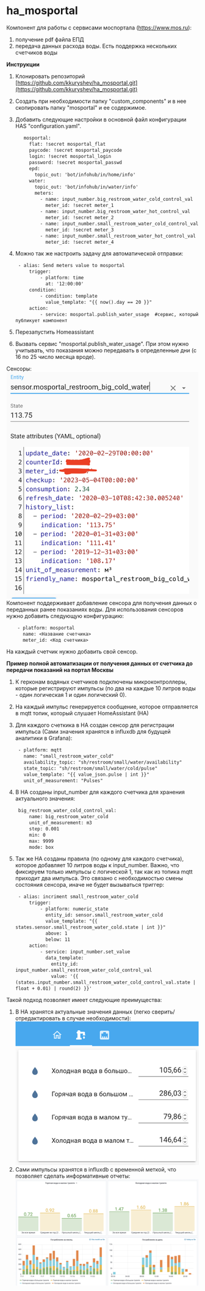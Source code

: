 # ha_mosportal
Компонент для работы с сервисами моспортала (https://www.mos.ru):
1. получение pdf файла ЕПД
2. передача данных расхода воды. Есть поддержка нескольких счетчиков воды

**Инструкции**
1. Клонировать репозиторий [https://github.com/kkuryshev/ha_mosportal.git](https://github.com/kkuryshev/ha_mosportal.git)
2. Создать при необходимости папку "custom_components" и в нее скопировать папку "mosportal" и ее содержимое.
3. Добавить следующие настройки в основной файл конфигурации HAS "configuration.yaml". 

          mosportal:
            flat: !secret mosportal_flat
            paycode: !secret mosportal_paycode
            login: !secret mosportal_login
            password: !secret mosportal_passwd
            epd:
              topic_out: 'bot/infohub/in/home/info'
            water:
              topic_out: 'bot/infohub/in/water/info'
              meters:
                - name: input_number.big_restroom_water_cold_control_val
                  meter_id: !secret meter_1
                - name: input_number.big_restroom_water_hot_control_val
                  meter_id: !secret meter_2
                - name: input_number.small_restroom_water_cold_control_val
                  meter_id: !secret meter_3
                - name: input_number.small_restroom_water_hot_control_val
                  meter_id: !secret meter_4

4. Можно так же настроить задачу для автоматической отправки:

        - alias: Send meters value to mosportal
            trigger:
                - platform: time
                  at: '12:00:00'
            condition:
                - condition: template
                  value_template: "{{ now().day == 20 }}"
            action:
                - service: mosportal.publish_water_usage  #сервис, который публикует компонент 

4. Перезапустить Homeassistant
5. Вызвать сервис "mosportal.publish_water_usage". При этом нужно учитывать, что показания можно передавать в определенные дни (с 16 по 25 число месяца вроде).

Сенсоры:
![map|358x199](img/sensor.png)
Компонент поддерживает добавление сенсора для получения данных о переданных ранее показаниях воды. Для использования сенсоров нужно добавить следующую конфигурацию:

        - platform: mosportal
          name: <Название счетчика>
          meter_id: <Код счетчика>
          
На каждый счетчик нужно добавить свой сенсор.


**Пример полной автоматизации от получения данных от счетчика до передачи показаний на портал Москвы**
1. К герконам водяных счетчиков подключены микроконтроллеры, которые регистрируют импульсы (по два на каждые 10 литров воды - один логическая 1 и один логический 0). 
2. На каждый импульс генерируется сообщение, которое отправляется в mqtt топик, который слушает HomeAssistant (HA)
3. Для каждого счеткика в HA создан сенсор для регистрации импульса (Сами значения хранятся в influxdb для будущей аналитики в Grafana):
  
        - platform: mqtt
          name: "small_restroom_water_cold"
          availability_topic: "sh/restroom/small/water/availability"
          state_topic: "sh/restroom/small/water/cold/pulse"
          value_template: "{{ value_json.pulse | int }}"
          unit_of_measurement: "Pulses"

4. В HA созданы input_number для каждого счетчика для хранения актуального значения:
  
        big_restroom_water_cold_control_val:
            name: big_restroom_water_cold
            unit_of_measurement: m3
            step: 0.001
            min: 0
            max: 9999
            mode: box

5. Так же HA созданы правила (по одному для каждого счетчика), которое добавляет 10 литров воды к input_number. Важно, что фиксируем только импульсы с логической 1, так как из топика mqtt приходит два импульса. Это связано с необходимостью смены состояния сенсора, иначе не будет вызываться триггер:
  
        - alias: incriment small_restroom_water_cold
            trigger:
                - platform: numeric_state
                  entity_id: sensor.small_restroom_water_cold
                  value_template: "{{ states.sensor.small_restroom_water_cold.state | int }}"
                  above: 1
                  below: 11
            action:
                - service: input_number.set_value
                  data_template:
                    entity_id: input_number.small_restroom_water_cold_control_val
                    value: '{{ (states.input_number.small_restroom_water_cold_control_val.state | float + 0.01) | round(2) }}'

Такой подход позволяет имеет следующие преимущества:
1. В HA хранятся актуальные значения данных (легко сверить/отредактировать в случае необходимости):
![map|658x499](img/1.png)
2. Сами импульсы хранятся в influxdb с временной меткой, что позволяет сделать информативные отчеты:
![map|658x499](img/2.png)
